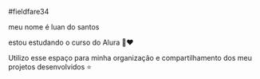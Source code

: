 #fieldfare34

meu nome é luan do santos

estou estudando o curso do Alura 🌟♥️

Utilizo esse espaço para minha organização e compartilhamento dos meu projetos desenvolvidos ⭐
